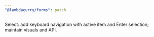 ```yaml
---
"@lambdacurry/forms": patch
---
```


Select: add keyboard navigation with active item and Enter selection; maintain visuals and API.
